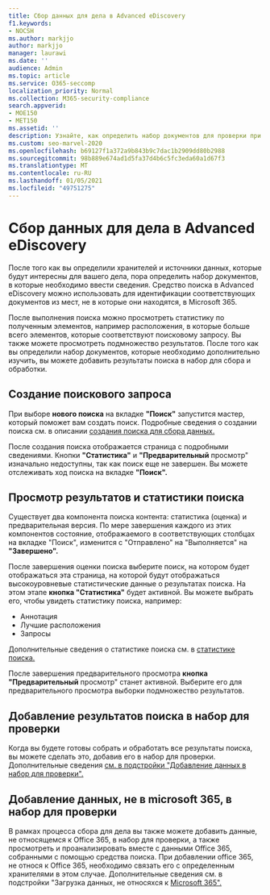 ```yaml
---
title: Сбор данных для дела в Advanced eDiscovery
f1.keywords:
- NOCSH
ms.author: markjjo
author: markjjo
manager: laurawi
ms.date: ''
audience: Admin
ms.topic: article
ms.service: O365-seccomp
localization_priority: Normal
ms.collection: M365-security-compliance
search.appverid:
- MOE150
- MET150
ms.assetid: ''
description: Узнайте, как определить набор документов для проверки при анализе с помощью средства поиска в Advanced eDiscovery.
ms.custom: seo-marvel-2020
ms.openlocfilehash: b69127f1a372a9b843b9c7dac1b2909dd80b2988
ms.sourcegitcommit: 98b889e674ad1d5fa37d4b6c5fc3eda60a1d67f3
ms.translationtype: MT
ms.contentlocale: ru-RU
ms.lasthandoff: 01/05/2021
ms.locfileid: "49751275"
---
```

# <a name="collect-data-for-a-case-in-advanced-ediscovery"></a>Сбор данных для дела в Advanced eDiscovery

После того как вы определили хранителей и источники данных, которые будут интересны для вашего дела, пора определить набор документов, в которые необходимо ввести сведения. Средство поиска в Advanced eDiscovery можно использовать для идентификации соответствующих документов из мест, не в которые они находятся, в Microsoft 365.

После выполнения поиска можно просмотреть статистику по полученным элементов, например расположения, в которые больше всего элементов, которые соответствуют поисковому запросу. Вы также можете просмотреть подмножество результатов. После того как вы определили набор документов, которые необходимо дополнительно изучить, вы можете добавить результаты поиска в набор для сбора и обработки.

## <a name="create-a-search"></a>Создание поискового запроса

При выборе **нового поиска** на вкладке **"Поиск"** запустится мастер, который поможет вам создать поиск. Подробные сведения о создании поиска см. в описании [создания поиска для сбора данных.](create-search-to-collect-data.md)

После создания поиска отображается страница с подробными сведениями. Кнопки **"Статистика"** и **"Предварительный** просмотр" изначально недоступны, так как поиск еще не завершен. Вы можете отслеживать ход поиска на вкладке **"Поиск".**

## <a name="view-search-results-and-statistics"></a>Просмотр результатов и статистики поиска

Существует два компонента поиска контента: статистика (оценка) и предварительная версия. По мере завершения каждого из этих компонентов состояние, отображаемого в  соответствующих столбцах на  вкладке "Поиск", изменится с "Отправлено" на "Выполняется" на **"Завершено".** 

После завершения оценки поиска выберите поиск, на котором будет отображаться эта страница, на которой будут отображаться высокоуровневые статистические данные о результатах поиска. На этом этапе **кнопка "Статистика"** будет активной. Вы можете выбрать его, чтобы увидеть статистику поиска, например:

- Аннотация
- Лучшие расположения
- Запросы

Дополнительные сведения о статистике поиска см. в [статистике поиска.](search-statistics-in-advanced-ediscovery.md)

После завершения предварительного просмотра **кнопка "Предварительный** просмотр" станет активной. Выберите его для предварительного просмотра выборки подмножество результатов.

## <a name="add-search-results-to-a-review-set"></a>Добавление результатов поиска в набор для проверки

Когда вы будете готовы собрать и обработать все результаты поиска, вы можете сделать это, добавив его в набор для проверки. Дополнительные сведения [см. в подстройки "Добавление данных в набор для проверки".](add-data-to-review-set.md)

## <a name="add-non-microsoft-365-data-to-a-review-set"></a>Добавление данных, не в microsoft 365, в набор для проверки

В рамках процесса сбора для дела вы также можете добавить данные, не относящемся к Office 365, в набор для проверки, а также просмотреть и проанализировать вместе с данными Office 365, собранными с помощью средства поиска. При добавлении office 365, не относя к Office 365, необходимо связать его с определенным хранителями в этом случае. Дополнительные сведения см. в подстройки "Загрузка данных, не относяхся к [Microsoft 365".](load-non-Office-365-data-into-a-review-set.md)

